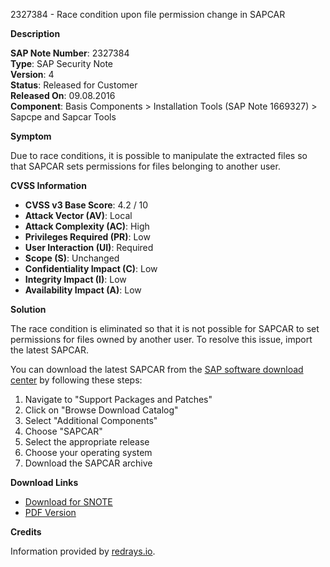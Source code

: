 2327384 - Race condition upon file permission change in SAPCAR

**Description**

**SAP Note Number**: 2327384  
**Type**: SAP Security Note  
**Version**: 4  
**Status**: Released for Customer  
**Released On**: 09.08.2016  
**Component**: Basis Components > Installation Tools (SAP Note 1669327) > Sapcpe and Sapcar Tools

**Symptom**

Due to race conditions, it is possible to manipulate the extracted files so that SAPCAR sets permissions for files belonging to another user.

**CVSS Information**

- **CVSS v3 Base Score**: 4.2 / 10
- **Attack Vector (AV)**: Local
- **Attack Complexity (AC)**: High
- **Privileges Required (PR)**: Low
- **User Interaction (UI)**: Required
- **Scope (S)**: Unchanged
- **Confidentiality Impact (C)**: Low
- **Integrity Impact (I)**: Low
- **Availability Impact (A)**: Low

**Solution**

The race condition is eliminated so that it is not possible for SAPCAR to set permissions for files owned by another user. To resolve this issue, import the latest SAPCAR.

You can download the latest SAPCAR from the [SAP software download center](https://me.sap.com/support/downloads) by following these steps:

1. Navigate to "Support Packages and Patches"
2. Click on "Browse Download Catalog"
3. Select "Additional Components"
4. Choose "SAPCAR"
5. Select the appropriate release
6. Choose your operating system
7. Download the SAPCAR archive

**Download Links**

- [Download for SNOTE](https://notesdownloads.sap.com/note/0040000018344552017)
- [PDF Version](https://userapps.support.sap.com/sap/support/sfm/notes/print/0002327384?language=en-US&token=CB69462C690CC4947F6CC4E09C5DD322)

**Credits**

Information provided by [redrays.io](https://redrays.io).